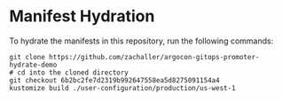 # Manifest Hydration

To hydrate the manifests in this repository, run the following commands:

```shell
git clone https://github.com/zachaller/argocon-gitops-promoter-hydrate-demo
# cd into the cloned directory
git checkout 6b2bc2fe7d2319b992647558ea5d8275091154a4
kustomize build ./user-configuration/production/us-west-1
```
